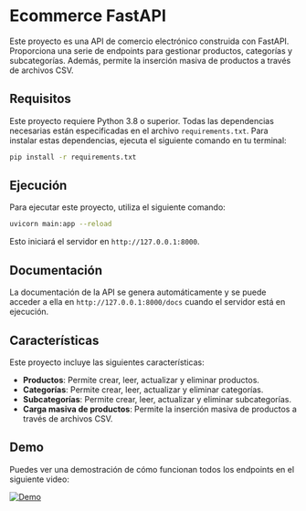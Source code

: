 # Ecommerce FastAPI

Este proyecto es una API de comercio electrónico construida con FastAPI. Proporciona una serie de endpoints para
gestionar productos, categorías y subcategorías. Además, permite la inserción masiva de productos a través de archivos
CSV.

## Requisitos

Este proyecto requiere Python 3.8 o superior. Todas las dependencias necesarias están especificadas en el
archivo `requirements.txt`. Para instalar estas dependencias, ejecuta el siguiente comando en tu terminal:

```bash
pip install -r requirements.txt
```

## Ejecución

Para ejecutar este proyecto, utiliza el siguiente comando:

```bash
uvicorn main:app --reload
```

Esto iniciará el servidor en `http://127.0.0.1:8000`.

## Documentación

La documentación de la API se genera automáticamente y se puede acceder a ella en `http://127.0.0.1:8000/docs` cuando el
servidor está en ejecución.

## Características

Este proyecto incluye las siguientes características:

- **Productos**: Permite crear, leer, actualizar y eliminar productos.
- **Categorías**: Permite crear, leer, actualizar y eliminar categorías.
- **Subcategorías**: Permite crear, leer, actualizar y eliminar subcategorías.
- **Carga masiva de productos**: Permite la inserción masiva de productos a través de archivos CSV.

## Demo

Puedes ver una demostración de cómo funcionan todos los endpoints en el siguiente video:

[![Demo](https://img.youtube.com/vi/VIDEO_ID/0.jpg)](https://drive.google.com/file/d/1BCYs31Y6SNdHEsFsGZ7GIKKZqkpXZx-R/view?usp=drive_link)